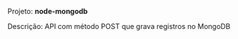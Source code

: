 
<p>Projeto: <strong>node-mongodb</strong></p>
<p>Descrição: API com método POST que grava registros no MongoDB</p>

